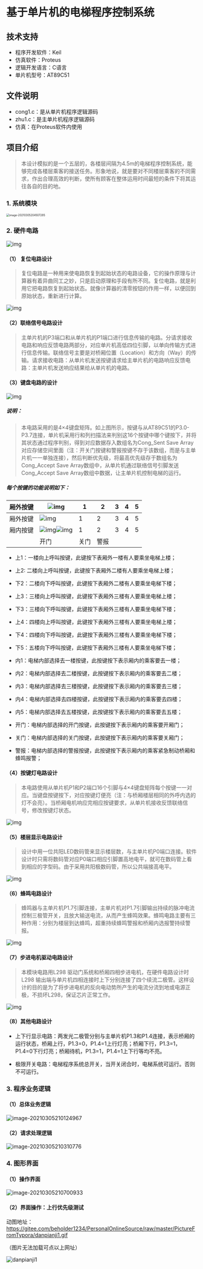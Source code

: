 # 基于单片机的电梯程序控制系统

## 技术支持

- 程序开发软件：Keil
- 仿真软件：Proteus
- 逻辑开发语言：C语言
- 单片机型号：AT89C51


## 文件说明

- cong1.c：是从单片机程序逻辑源码
- zhu1.c：是主单片机程序逻辑源码
- 仿真：在Proteus软件内使用 


## 项目介绍

>  本设计模拟的是一个五层的，各楼层间隔为4.5m的电梯程序控制系统，能够完成各楼层乘客的接送任务。形象地说，就是要对不同楼层乘客的不同需求，作出合理高效的判断，使所有顾客在整体运用时间最短的条件下将其运往各自的目的地。

### 1. 系统模块

<img src="https://gitee.com/beholder1234/PersonalOnlineSource/raw/master/PictureFromTypora/image-20210305204507285.png" alt="image-20210305204507285" style="zoom:50%;" />

### 2. 硬件电路

![img](https://gitee.com/beholder1234/PersonalOnlineSource/raw/master/PictureFromTypora/wps1.jpg)

#### （1） 复位电路设计

> 复位电路是一种用来使电路恢复到起始状态的电路设备，它的操作原理与计算器有着异曲同工之妙，只是启动原理和手段有所不同。复位电路，就是利用它把电路恢复到起始状态。就像计算器的清零按钮的作用一样，以便回到原始状态，重新进行计算。

![img](https://gitee.com/beholder1234/PersonalOnlineSource/raw/master/PictureFromTypora/wps2.jpg)

#### （2）联络信号电路设计

> 主单片机的P3端口和从单片机的P1端口进行信息传输的电路。分请求接收电路和响应反馈电路两部分，对应单片机高低四位引脚，以单向传输方式进行信息传输。联络信号主要是对桥厢位置（Location）和方向（Way）的传输。请求接收电路：从单片机发送按键请求给主单片机的电路响应反馈电路：主单片机发送响应结果给从单片机的电路。

#### （3）键盘电路的设计

![img](https://gitee.com/beholder1234/PersonalOnlineSource/raw/master/PictureFromTypora/wps3.jpg)

##### 说明：

> 本电路采用的是4×4键盘矩阵。如上图所示，按键与从AT89C51的P3.0-P3.7连接，单片机采用行和列扫描法来判别这16个按键中哪个键按下，并将其状态通过程序判别，得到对应数据存入数组名为Cong_Sent Save Array对应存储空间里面（注：开关门按键和警报按键不存于该数组，而是与主单片机一一单独连接），然后判断优先级，将最高优先级存于数组名为Cong_Accept Save Array数组中，从单片机通过联络信号引脚发送Cong_Accept Save Array数组中数据，让主单片机控制电梯的运行。

##### 每个按键的功能说明如下：

| 厢外按键 | ![img](https://gitee.com/beholder1234/PersonalOnlineSource/raw/master/PictureFromTypora/wps8.png) | 1    | 2    | 3    | 4    | 5    |
| -------- | ------------------------------------------------------------ | ---- | ---- | ---- | ---- | ---- |
| 厢外按键 | ![img](https://gitee.com/beholder1234/PersonalOnlineSource/raw/master/PictureFromTypora/wps9.png) | 1    | 2    | 3    | 4    | 5    |
| 厢内按键 | ![img](https://gitee.com/beholder1234/PersonalOnlineSource/raw/master/PictureFromTypora/wps10.png)![img](https://gitee.com/beholder1234/PersonalOnlineSource/raw/master/PictureFromTypora/wps11.png) | 1    | 2    | 3    | 4    | 5    |
|          | 开门                                                         | 关门 | 警报 |      |      |      |

- 上1：一楼向上呼叫按键，此键按下表厢外一楼有人要乘坐电梯上楼；
- 上2: 二楼向上呼叫按键，此键按下表厢外二楼有人要乘坐电梯上楼；
- 下2：二楼向下呼叫按键，此键按下表厢外二楼有人要乘坐电梯下楼；
- 上3：三楼向上呼叫按键，此键按下表厢外三楼有人要乘坐电梯上楼；
- 下3：三楼向下呼叫按键，此键按下表厢外三楼有人要乘坐电梯下楼；

- 上4：四楼向上呼叫按键，此键按下表厢外三楼有人要乘坐电梯上楼；

- 下4：四楼向下呼叫按键，此键按下表厢外三楼有人要乘坐电梯下楼；

- 下5：五楼向下呼叫按键，此键按下表厢外三楼有人要乘坐电梯下楼；

- 内1：电梯内部选择去一楼按键，此按键按下表示厢内的乘客要去一楼；

- 内2：电梯内部选择去二楼按键，此按键按下表示厢内的乘客要去二楼；

- 内3：电梯内部选择去三楼按键，此按键按下表示厢内的乘客要去三楼；

- 内4：电梯内部选择去四楼按键，此按键按下表示厢内的乘客要去四楼；

- 内5：电梯内部选择去五楼按键，此按键按下表示厢内的乘客要去五楼；

- 开门：电梯内部选择的开门按键，此按键按下表示厢内的乘客要开厢门；

- 关门：电梯内部选择的关门按键，此按键按下表示厢内的乘客要关厢门；

- 警报：电梯内部选择的警报按键，此按键按下表示厢内的乘客紧急制动桥厢和蜂鸣报警；



#### （4）按键灯电路设计

> 本电路使用从单片机P1和P2端口16个引脚与4×4键盘矩阵每个按键一一对应。当键盘按键按下，对应按键灯便亮（注：与桥厢楼层相同的外呼内选的灯不会亮）。当桥厢电机响应完相应按键要求，从单片机接收反馈联络信号，修改按键灯状态。

![img](https://gitee.com/beholder1234/PersonalOnlineSource/raw/master/PictureFromTypora/wps12.jpg)



#### （5）楼层显示电路设计

> 设计中用一位共阳LED数码管来显示楼层数，与主单片机P0端口连接。软件设计时只需将数码管对应P0端口相应引脚置高地电平，就可在数码管上看到相应的字型码。由于采用共阳极数码管，所以公共端接高电平。

![img](https://gitee.com/beholder1234/PersonalOnlineSource/raw/master/PictureFromTypora/wps13.jpg)

#### （6）蜂鸣电路设计

> 蜂鸣器与主单片机P1.7引脚连接，主单片机对P1.7引脚输出持续的脉冲电流控制三极管开关，且放大输送电流，从而产生蜂鸣效果。蜂鸣电路主要有三种作用：分别为楼层到达蜂鸣，超重持续蜂鸣警报和桥厢内选报警持续警报。

![img](https://gitee.com/beholder1234/PersonalOnlineSource/raw/master/PictureFromTypora/wps14.jpg)

#### （7）步进电机驱动电路设计

> 本模块电路用L298 驱动门系统和桥厢四相步进电机，在硬件电路设计时L298 输出端与单片机四相连接时上下分别连接了四个续流二极管。这样设计的目的是为了将步进电机的反向电动势所产生的电流分流到地或电源正极，不损坏L298，保证芯片正常工作。

![img](https://gitee.com/beholder1234/PersonalOnlineSource/raw/master/PictureFromTypora/wps15.jpg)

#### （8）其他电路设计

- 上下行显示电路：两发光二极管分别与主单片机P1.3和P1.4连接，表示桥厢的运行状态，桥厢上行，P1.3=0，P1.4=1上行灯亮；桥厢下行，P1.3=1，P1.4=0下行灯亮；桥厢待机，P1.3=1，P1.4=1上下行等均不亮。

- 极限开关电路：电梯程序系统总开关，当开关闭合时，电梯系统可运行。否则不可运行。



### 3. 程序业务逻辑

#### （1）总体业务逻辑

![image-20210305210124967](https://gitee.com/beholder1234/PersonalOnlineSource/raw/master/PictureFromTypora/image-20210305210124967.png)

#### （2）请求处理逻辑

![image-20210305210310776](https://gitee.com/beholder1234/PersonalOnlineSource/raw/master/PictureFromTypora/image-20210305210310776.png)

###  4. 图形界面

#### （1）操作界面

![image-20210305210700933](https://gitee.com/beholder1234/PersonalOnlineSource/raw/master/PictureFromTypora/image-20210305210700933.png)

#### （2）界面操作：上行优先级测试

动图地址：https://gitee.com/beholder1234/PersonalOnlineSource/raw/master/PictureFromTypora/danpianji1.gif

（图片无法加载可点以上网址）

![danpianji1](https://gitee.com/beholder1234/PersonalOnlineSource/raw/master/PictureFromTypora/danpianji1.gif)

